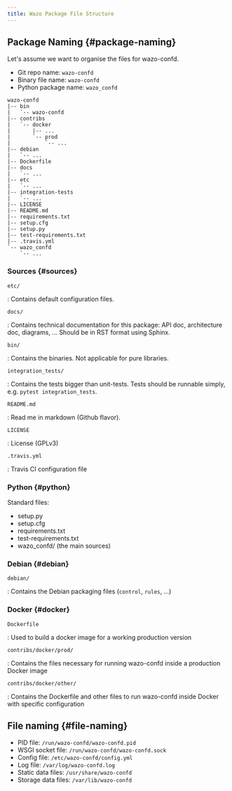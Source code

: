 ```yaml
---
title: Wazo Package File Structure
---
```


## Package Naming {#package-naming}

Let\'s assume we want to organise the files for wazo-confd.

-   Git repo name: `wazo-confd`
-   Binary file name: `wazo-confd`
-   Python package name: `wazo_confd`

<!-- -->

    wazo-confd
    |-- bin
    |   `-- wazo-confd
    |-- contribs
    |   `-- docker
    |       |-- ...
    |       `-- prod
    |           `-- ...
    |-- debian
    |   `-- ...
    |-- Dockerfile
    |-- docs
    |   `-- ...
    |-- etc
    |   `-- ...
    |-- integration-tests
    |   `-- ...
    |-- LICENSE
    |-- README.md
    |-- requirements.txt
    |-- setup.cfg
    |-- setup.py
    |-- test-requirements.txt
    |-- .travis.yml
    `-- wazo_confd
        `-- ...

### Sources {#sources}

`etc/`

:   Contains default configuration files.

`docs/`

:   Contains technical documentation for this package: API doc,
    architecture doc, diagrams, \... Should be in RST format using
    Sphinx.

`bin/`

:   Contains the binaries. Not applicable for pure libraries.

`integration_tests/`

:   Contains the tests bigger than unit-tests. Tests should be runnable
    simply, e.g. `pytest integration_tests`.

`README.md`

:   Read me in markdown (Github flavor).

`LICENSE`

:   License (GPLv3)

`.travis.yml`

:   Travis CI configuration file

### Python {#python}

Standard files:

-   setup.py
-   setup.cfg
-   requirements.txt
-   test-requirements.txt
-   wazo\_confd/ (the main sources)

### Debian {#debian}

`debian/`

:   Contains the Debian packaging files (`control`, `rules`, \...)

### Docker {#docker}

`Dockerfile`

:   Used to build a docker image for a working production version

`contribs/docker/prod/`

:   Contains the files necessary for running wazo-confd inside a
    production Docker image

`contribs/docker/other/`

:   Contains the Dockerfile and other files to run wazo-confd inside
    Docker with specific configuration

## File naming {#file-naming}

-   PID file: `/run/wazo-confd/wazo-confd.pid`
-   WSGI socket file: `/run/wazo-confd/wazo-confd.sock`
-   Config file: `/etc/wazo-confd/config.yml`
-   Log file: `/var/log/wazo-confd.log`
-   Static data files: `/usr/share/wazo-confd`
-   Storage data files: `/var/lib/wazo-confd`
